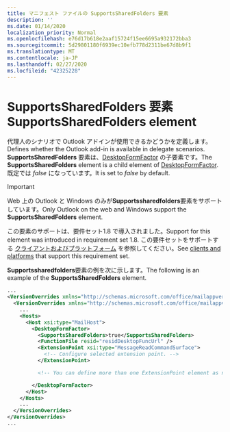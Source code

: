```yaml
---
title: マニフェスト ファイルの SupportsSharedFolders 要素
description: ''
ms.date: 01/14/2020
localization_priority: Normal
ms.openlocfilehash: e76d17b618e2aaf15724f15ee6695a932172bba3
ms.sourcegitcommit: 5d29801180f6939ec10efb778d2311be67d8b9f1
ms.translationtype: MT
ms.contentlocale: ja-JP
ms.lasthandoff: 02/27/2020
ms.locfileid: "42325228"
---
```

# <a name="supportssharedfolders-element"></a><span data-ttu-id="c0252-102">SupportsSharedFolders 要素</span><span class="sxs-lookup"><span data-stu-id="c0252-102">SupportsSharedFolders element</span></span>

<span data-ttu-id="c0252-103">代理人のシナリオで Outlook アドインが使用できるかどうかを定義します。</span><span class="sxs-lookup"><span data-stu-id="c0252-103">Defines whether the Outlook add-in is available in delegate scenarios.</span></span> <span data-ttu-id="c0252-104">**SupportsSharedFolders** 要素は、[DesktopFormFactor](desktopformfactor.md) の子要素です。</span><span class="sxs-lookup"><span data-stu-id="c0252-104">The **SupportsSharedFolders** element is a child element of [DesktopFormFactor](desktopformfactor.md).</span></span> <span data-ttu-id="c0252-105">既定では *false* になっています。</span><span class="sxs-lookup"><span data-stu-id="c0252-105">It is set to *false* by default.</span></span>

> [!IMPORTANT]
> <span data-ttu-id="c0252-106">Web 上の Outlook と Windows のみが**Supportssharedfolders**要素をサポートしています。</span><span class="sxs-lookup"><span data-stu-id="c0252-106">Only Outlook on the web and Windows support the **SupportsSharedFolders** element.</span></span>
>
> <span data-ttu-id="c0252-107">この要素のサポートは、要件セット1.8 で導入されました。</span><span class="sxs-lookup"><span data-stu-id="c0252-107">Support for this element was introduced in requirement set 1.8.</span></span> <span data-ttu-id="c0252-108">この要件セットをサポートする [クライアントおよびプラットフォーム](/office/dev/add-ins/reference/requirement-sets/outlook-api-requirement-sets#requirement-sets-supported-by-exchange-servers-and-outlook-clients) を参照してください。</span><span class="sxs-lookup"><span data-stu-id="c0252-108">See [clients and platforms](/office/dev/add-ins/reference/requirement-sets/outlook-api-requirement-sets#requirement-sets-supported-by-exchange-servers-and-outlook-clients) that support this requirement set.</span></span>

<span data-ttu-id="c0252-109">**Supportssharedfolders**要素の例を次に示します。</span><span class="sxs-lookup"><span data-stu-id="c0252-109">The following is an example of the **SupportsSharedFolders** element.</span></span>

```XML
...
<VersionOverrides xmlns="http://schemas.microsoft.com/office/mailappversionoverrides" xsi:type="VersionOverridesV1_0">
  <VersionOverrides xmlns="http://schemas.microsoft.com/office/mailappversionoverrides/1.1" xsi:type="VersionOverridesV1_1">
    ...
    <Hosts>
      <Host xsi:type="MailHost">
        <DesktopFormFactor>
          <SupportsSharedFolders>true</SupportsSharedFolders>
          <FunctionFile resid="residDesktopFuncUrl" />
          <ExtensionPoint xsi:type="MessageReadCommandSurface">
            <!-- Configure selected extension point. -->
          </ExtensionPoint>

          <!-- You can define more than one ExtensionPoint element as needed. -->

        </DesktopFormFactor>
      </Host>
    </Hosts>
    ...
  </VersionOverrides>
</VersionOverrides>
...
```
